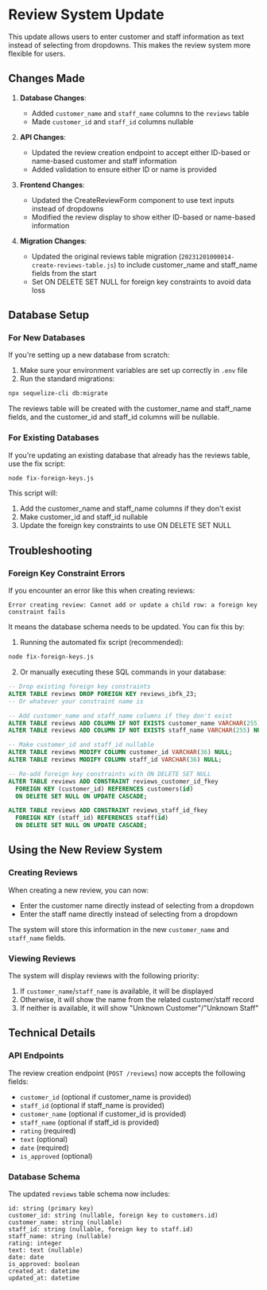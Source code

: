 # Review System Update

This update allows users to enter customer and staff information as text instead of selecting from dropdowns. This makes the review system more flexible for users.

## Changes Made

1. **Database Changes**:
   - Added `customer_name` and `staff_name` columns to the `reviews` table
   - Made `customer_id` and `staff_id` columns nullable

2. **API Changes**:
   - Updated the review creation endpoint to accept either ID-based or name-based customer and staff information
   - Added validation to ensure either ID or name is provided

3. **Frontend Changes**:
   - Updated the CreateReviewForm component to use text inputs instead of dropdowns
   - Modified the review display to show either ID-based or name-based information

4. **Migration Changes**:
   - Updated the original reviews table migration (`20231201000014-create-reviews-table.js`) to include customer_name and staff_name fields from the start
   - Set ON DELETE SET NULL for foreign key constraints to avoid data loss

## Database Setup

### For New Databases

If you're setting up a new database from scratch:

1. Make sure your environment variables are set up correctly in `.env` file
2. Run the standard migrations:

```bash
npx sequelize-cli db:migrate
```

The reviews table will be created with the customer_name and staff_name fields, and the customer_id and staff_id columns will be nullable.

### For Existing Databases

If you're updating an existing database that already has the reviews table, use the fix script:

```bash
node fix-foreign-keys.js
```

This script will:
1. Add the customer_name and staff_name columns if they don't exist
2. Make customer_id and staff_id nullable
3. Update the foreign key constraints to use ON DELETE SET NULL

## Troubleshooting

### Foreign Key Constraint Errors

If you encounter an error like this when creating reviews:

```
Error creating review: Cannot add or update a child row: a foreign key constraint fails
```

It means the database schema needs to be updated. You can fix this by:

1. Running the automated fix script (recommended):

```bash
node fix-foreign-keys.js
```

2. Or manually executing these SQL commands in your database:

```sql
-- Drop existing foreign key constraints
ALTER TABLE reviews DROP FOREIGN KEY reviews_ibfk_23;
-- Or whatever your constraint name is

-- Add customer_name and staff_name columns if they don't exist
ALTER TABLE reviews ADD COLUMN IF NOT EXISTS customer_name VARCHAR(255) NULL AFTER customer_id;
ALTER TABLE reviews ADD COLUMN IF NOT EXISTS staff_name VARCHAR(255) NULL AFTER staff_id;

-- Make customer_id and staff_id nullable
ALTER TABLE reviews MODIFY COLUMN customer_id VARCHAR(36) NULL;
ALTER TABLE reviews MODIFY COLUMN staff_id VARCHAR(36) NULL;

-- Re-add foreign key constraints with ON DELETE SET NULL
ALTER TABLE reviews ADD CONSTRAINT reviews_customer_id_fkey
  FOREIGN KEY (customer_id) REFERENCES customers(id)
  ON DELETE SET NULL ON UPDATE CASCADE;

ALTER TABLE reviews ADD CONSTRAINT reviews_staff_id_fkey
  FOREIGN KEY (staff_id) REFERENCES staff(id)
  ON DELETE SET NULL ON UPDATE CASCADE;
```

## Using the New Review System

### Creating Reviews

When creating a new review, you can now:
- Enter the customer name directly instead of selecting from a dropdown
- Enter the staff name directly instead of selecting from a dropdown

The system will store this information in the new `customer_name` and `staff_name` fields.

### Viewing Reviews

The system will display reviews with the following priority:
1. If `customer_name`/`staff_name` is available, it will be displayed
2. Otherwise, it will show the name from the related customer/staff record
3. If neither is available, it will show "Unknown Customer"/"Unknown Staff"

## Technical Details

### API Endpoints

The review creation endpoint (`POST /reviews`) now accepts the following fields:
- `customer_id` (optional if customer_name is provided)
- `staff_id` (optional if staff_name is provided)
- `customer_name` (optional if customer_id is provided)
- `staff_name` (optional if staff_id is provided)
- `rating` (required)
- `text` (optional)
- `date` (required)
- `is_approved` (optional)

### Database Schema

The updated `reviews` table schema now includes:
```
id: string (primary key)
customer_id: string (nullable, foreign key to customers.id)
customer_name: string (nullable)
staff_id: string (nullable, foreign key to staff.id)
staff_name: string (nullable)
rating: integer
text: text (nullable)
date: date
is_approved: boolean
created_at: datetime
updated_at: datetime
``` 